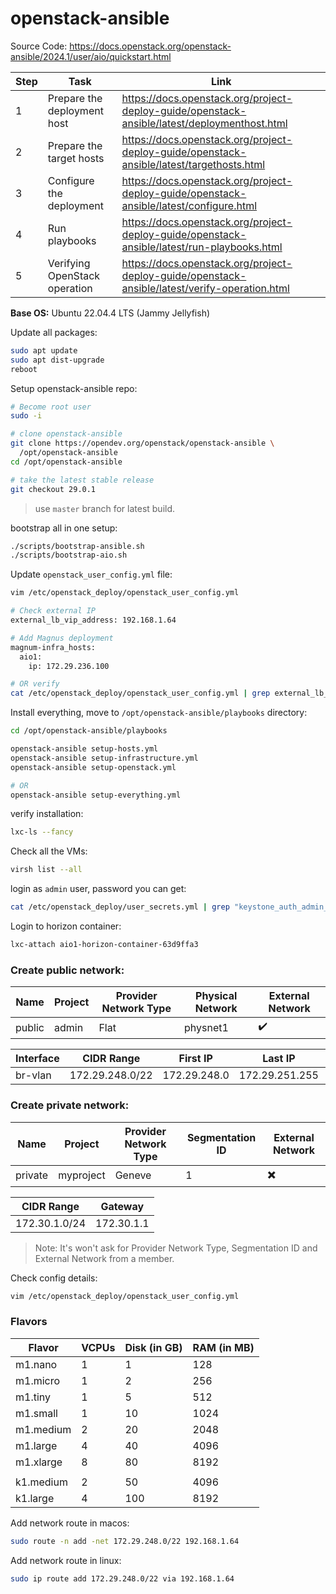 # openstack-ansible

Source Code: https://docs.openstack.org/openstack-ansible/2024.1/user/aio/quickstart.html

Step | Task | Link
---|---|---
1 | Prepare the deployment host | https://docs.openstack.org/project-deploy-guide/openstack-ansible/latest/deploymenthost.html
2 | Prepare the target hosts | https://docs.openstack.org/project-deploy-guide/openstack-ansible/latest/targethosts.html
3 | Configure the deployment | https://docs.openstack.org/project-deploy-guide/openstack-ansible/latest/configure.html
4 | Run playbooks | https://docs.openstack.org/project-deploy-guide/openstack-ansible/latest/run-playbooks.html
5 | Verifying OpenStack operation | https://docs.openstack.org/project-deploy-guide/openstack-ansible/latest/verify-operation.html

**Base OS:** Ubuntu 22.04.4 LTS (Jammy Jellyfish)

Update all packages:
```bash
sudo apt update
sudo apt dist-upgrade
reboot
```

Setup openstack-ansible repo:
```bash
# Become root user
sudo -i

# clone openstack-ansible
git clone https://opendev.org/openstack/openstack-ansible \
  /opt/openstack-ansible
cd /opt/openstack-ansible

# take the latest stable release
git checkout 29.0.1
```
> use `master` branch for latest build.


bootstrap all in one setup:
```bash
./scripts/bootstrap-ansible.sh
./scripts/bootstrap-aio.sh
```

Update `openstack_user_config.yml` file:
```bash
vim /etc/openstack_deploy/openstack_user_config.yml

# Check external IP
external_lb_vip_address: 192.168.1.64

# Add Magnus deployment
magnum-infra_hosts:
  aio1:
    ip: 172.29.236.100

# OR verify
cat /etc/openstack_deploy/openstack_user_config.yml | grep external_lb_vip_address
```


Install everything, move to `/opt/openstack-ansible/playbooks` directory:
```bash
cd /opt/openstack-ansible/playbooks

openstack-ansible setup-hosts.yml
openstack-ansible setup-infrastructure.yml
openstack-ansible setup-openstack.yml

# OR
openstack-ansible setup-everything.yml
```

verify installation:
```bash
lxc-ls --fancy
```

Check all the VMs:
```bash
virsh list --all
```

login as `admin` user, password you can get:
```bash
cat /etc/openstack_deploy/user_secrets.yml | grep "keystone_auth_admin_password"
```

Login to horizon container:
```bash
lxc-attach aio1-horizon-container-63d9ffa3
```




### Create public network:

Name | Project | Provider Network Type | Physical Network | External Network
---|---|---|---|---
public | admin | Flat | physnet1 | ✔️ 

Interface | CIDR Range | First IP | Last IP | Gateway | DHCP
---|---|---|---|---|---
br-vlan | 172.29.248.0/22 | 172.29.248.0 | 172.29.251.255 | 172.29.248.1 | 172.29.249.110,172.29.249.200

### Create private network:

Name | Project | Provider Network Type | Segmentation ID | External Network
---|---|---|---|---
private | myproject | Geneve | 1 | ✖️

CIDR Range | Gateway
---|---
172.30.1.0/24 | 172.30.1.1

> Note: It's won't ask for Provider Network Type, Segmentation ID and External Network from a member.

Check config details:
```bash
vim /etc/openstack_deploy/openstack_user_config.yml
```

### Flavors

Flavor | VCPUs | Disk (in GB)	| RAM (in MB)
---|---|---|---
m1.nano | 1	| 1	| 128
m1.micro | 1	| 2	| 256
m1.tiny | 1	| 5	| 512
m1.small | 1 | 10	| 1024
m1.medium	| 2	| 20 | 2048
m1.large | 4 | 40	| 4096
m1.xlarge	| 8	| 80	| 8192
|||
k1.medium	| 2	| 50	| 4096
k1.large	| 4	| 100	| 8192


Add network route in macos:
```bash
sudo route -n add -net 172.29.248.0/22 192.168.1.64
```

Add network route in linux:
```bash
sudo ip route add 172.29.248.0/22 via 192.168.1.64
```

